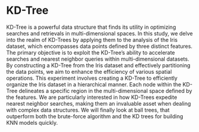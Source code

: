 # KD-Tree

KD-Tree is a powerful data structure that finds its utility in optimizing searches and retrievals in multi-dimensional spaces. In this study, we delve into the realm of KD-Trees by applying them to the analysis of the Iris dataset, which encompasses data points defined by three distinct features. The primary objective is to exploit the KD-Tree’s ability to accelerate searches and nearest neighbor queries within multi-dimensional datasets. By constructing a KD-Tree from the Iris dataset and effectively partitioning the data points, we aim to enhance the efficiency of various spatial operations. This experiment involves creating a KD-Tree to efficiently organize the Iris dataset in a hierarchical manner. Each node within the KD-Tree delineates a specific region in the multi-dimensional space defined by the features. We are particularly interested in how KD-Trees expedite nearest neighbor searches, making them an invaluable asset when dealing with complex data structures. We will finally look at ball trees, that outperform both the brute-force algorithm and the KD trees for building KNN models quickly.